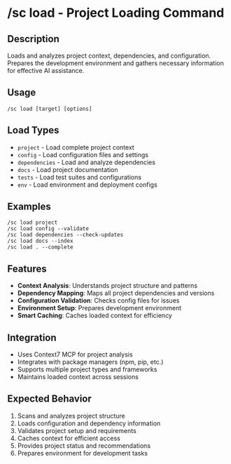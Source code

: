 # /sc load - Project Loading Command

## Description
Loads and analyzes project context, dependencies, and configuration. Prepares the development environment and gathers necessary information for effective AI assistance.

## Usage
```
/sc load [target] [options]
```

## Load Types
- `project` - Load complete project context
- `config` - Load configuration files and settings
- `dependencies` - Load and analyze dependencies
- `docs` - Load project documentation
- `tests` - Load test suites and configurations
- `env` - Load environment and deployment configs

## Examples
```
/sc load project
/sc load config --validate
/sc load dependencies --check-updates
/sc load docs --index
/sc load . --complete
```

## Features
- **Context Analysis**: Understands project structure and patterns
- **Dependency Mapping**: Maps all project dependencies and versions
- **Configuration Validation**: Checks config files for issues
- **Environment Setup**: Prepares development environment
- **Smart Caching**: Caches loaded context for efficiency

## Integration
- Uses Context7 MCP for project analysis
- Integrates with package managers (npm, pip, etc.)
- Supports multiple project types and frameworks
- Maintains loaded context across sessions

## Expected Behavior
1. Scans and analyzes project structure
2. Loads configuration and dependency information
3. Validates project setup and requirements
4. Caches context for efficient access
5. Provides project status and recommendations
6. Prepares environment for development tasks
